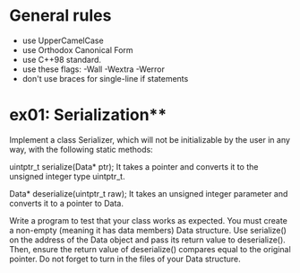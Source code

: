 # General rules
- use UpperCamelCase
- use Orthodox Canonical Form
- use C++98 standard.
- use these flags: -Wall -Wextra -Werror
- don't use braces for single-line if statements

# ex01: Serialization**
Implement a class Serializer, which will not be initializable by the user in any way, with the following static methods:

uintptr_t serialize(Data* ptr);
It takes a pointer and converts it to the unsigned integer type uintptr_t.

Data* deserialize(uintptr_t raw);
It takes an unsigned integer parameter and converts it to a pointer to Data.

Write a program to test that your class works as expected.
You must create a non-empty (meaning it has data members) Data structure.
Use serialize() on the address of the Data object and pass its return value to deserialize(). Then, ensure the return value of deserialize() compares equal to the original pointer.
Do not forget to turn in the files of your Data structure.